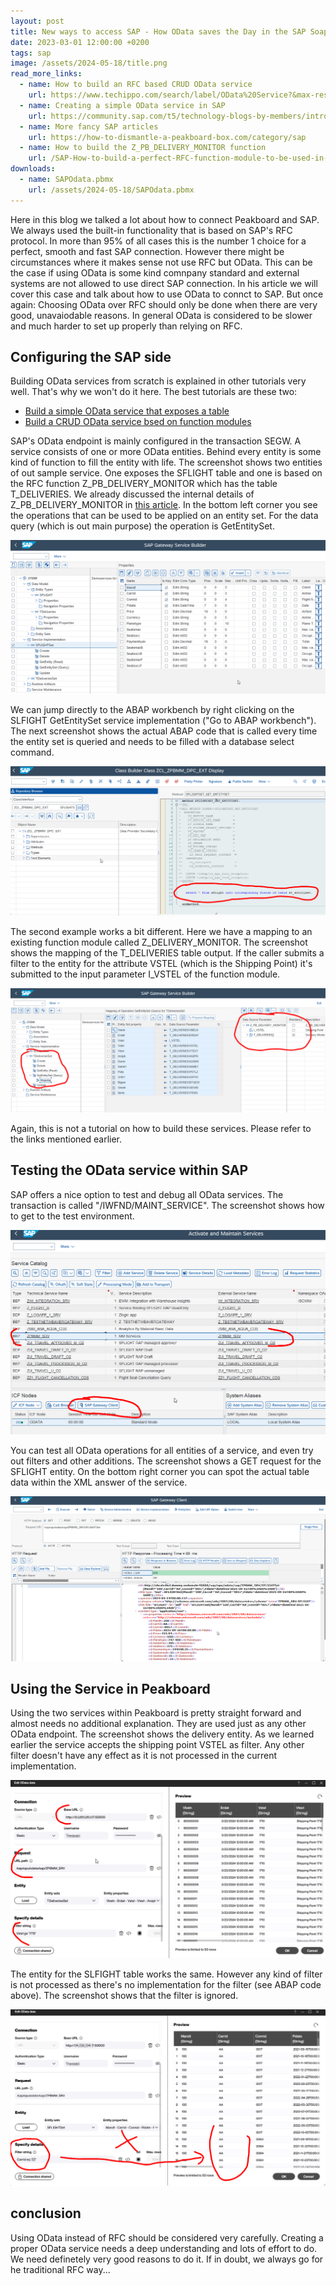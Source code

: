```yaml
---
layout: post
title: New ways to access SAP - How OData saves the Day in the SAP Soap Opera
date: 2023-03-01 12:00:00 +0200
tags: sap
image: /assets/2024-05-18/title.png
read_more_links:
  - name: How to build an RFC based CRUD OData service
    url: https://www.techippo.com/search/label/OData%20Service?&max-results=8
  - name: Creating a simple OData service in SAP
    url: https://community.sap.com/t5/technology-blogs-by-members/introduction-to-odata-and-how-to-implement-them-in-abap/ba-p/13474383
  - name: More fancy SAP articles
    url: https://how-to-dismantle-a-peakboard-box.com/category/sap
  - name: How to build the Z_PB_DELIVERY_MONITOR function
    url: /SAP-How-to-build-a-perfect-RFC-function-module-to-be-used-in-Peakboard.html
downloads:
  - name: SAPOdata.pbmx
    url: /assets/2024-05-18/SAPOdata.pbmx
---
```

Here in this blog we talked a lot about how to connect Peakboard and SAP. We always used the built-in functionality that is based on SAP's RFC protocol. In more than 95% of all cases this is the number 1 choice for a perfect, smooth and fast SAP connection. However there might be circumstances where it makes sense not use RFC but OData. This can be the case if using OData is some kind comnpany standard and external systems are not allowed to use direct SAP connection. In his article we will cover this case and talk about how to use OData to connct to SAP. But once again: Choosing OData over RFC should only be done when there are very good, unavaiodable reasons. In general OData is considered to be slower and much harder to set up properly than relying on RFC.
 
## Configuring the SAP side

Building OData services from scratch is explained in other tutorials very well. That's why we won't do it here. The best tutorials are these two:

* [Build a simple OData service that exposes a table](https://community.sap.com/t5/technology-blogs-by-members/introduction-to-odata-and-how-to-implement-them-in-abap/ba-p/13474383)
* [Build a CRUD OData service bsed on function modules](https://www.techippo.com/search/label/OData%20Service?&max-results=8)

SAP's OData endpoint is mainly configured in the transaction SEGW. A service consists of one or more OData entities. Behind every entity is some kind of function to fill the entity with life. The screenshot shows two entities of out sample service. One exposes the SFLIGHT table and one is based on the RFC function Z_PB_DELIVERY_MONITOR which has the table T_DELIVERIES. We already discussed the internal details of Z_PB_DELIVERY_MONITOR in [this article](/SAP-How-to-build-a-perfect-RFC-function-module-to-be-used-in-Peakboard.html).
In the bottom left corner you see the operations that can be used to be applied on an entity set. For the data query (which is out main purpose) the operation is GetEntitySet.

![image](/assets/2024-05-18/010.png)

We can jump directly to the ABAP workbench by right clicking on the SLFIGHT GetEntitySet service implementation ("Go to ABAP workbench"). The next screenshot shows the actual ABAP code that is called every time the entity set is queried and needs to be filled with a database select command.

![image](/assets/2024-05-18/020.png)

The second example works a bit different. Here we have a mapping to an existing function module called Z_DELIVERY_MONITOR. The screenshot shows the mapping of the T_DELIVERIES table output. If the caller submits a filter to the entity for the attribute VSTEL (which is the Shipping Point) it's submitted to the input parameter I_VSTEL of the function module.

![image](/assets/2024-05-18/030.png)

Again, this is not a tutorial on how to build these services. Please refer to the links mentioned earlier.

## Testing the OData service within SAP

SAP offers a nice option to test and debug all OData services. The transaction is called "/IWFND/MAINT_SERVICE". The screenshot shows how to get to the test environment.

![image](/assets/2024-05-18/040.png)

You can test all OData operations for all entities of a service, and even try out filters and other additions. The screenshot shows a GET request for the SFLIGHT entity. On the bottom right corner you can spot the actual table data within the XML answer of the service.

![image](/assets/2024-05-18/050.png)

## Using the Service in Peakboard

Using the two services within Peakboard is pretty straight forward and almost needs no additional explanation. They are used just as any other OData endpoint.
The screenshot shows the delivery entity. As we learned earlier the service accepts the shipping point VSTEL as filter. Any other filter doesn't have any effect as it is not processed in the current implementation.

![image](/assets/2024-05-18/060.png)

The entity for the SLFIGHT table works the same. However any kind of filter is not processed as there's no implementation for the filter (see ABAP code above). The screenshot shows that the filter is ignored.

![image](/assets/2024-05-18/070.png)

## conclusion

Using OData instead of RFC should be considered very carefully. Creating a proper OData service needs a deep understanding and lots of effort to do. We need definetely very good reasons to do it. If in doubt, we always go for he traditional RFC way...


